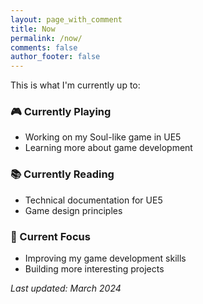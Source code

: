 ```yaml
---
layout: page_with_comment
title: Now
permalink: /now/
comments: false
author_footer: false
---
```


This is what I'm currently up to:

### 🎮 Currently Playing
- Working on my Soul-like game in UE5
- Learning more about game development

### 📚 Currently Reading
- Technical documentation for UE5
- Game design principles

### 🎯 Current Focus
- Improving my game development skills
- Building more interesting projects

*Last updated: March 2024* 